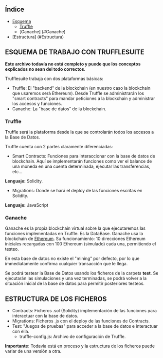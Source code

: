 <!-- TABLE OF CONTENTS -->
## Índice

* [Esquema](#esquema)
    * [Truffle](#Truffle)
    * [Ganache] (#Ganache)
* [Estructura] (#Estructura)



<!-- Esquema -->
## ESQUEMA DE TRABAJO CON TRUFFLESUITE

**Este archivo todavía no está completo y puede que los conceptos explicados no sean del todo correctos.**

Trufflesuite trabaja con dos plataformas básicas:

* Truffle: El "backend" de la blockchain (en nuestro caso la blockchain que usaremos será Ethereum). Desde Truffle se administrarán los "smart contracts" para mandar peticiones a la blockchain y administrar los accesos y funciones.
* Ganache: La "base de datos" de la blockchain.

### Truffle

Truffle será la plataforma desde la que se controlarán todos los accesos a la Base de Datos. 

Truffle cuenta con 2 partes claramente diferenciadas:

* Smart Contracts: Funciones para interaccionar con la base de datos de blockchain. Aquí se implementarán funciones como ver el balance de una moneda en una cuenta determinada, ejecutar las transferencias, etc...

**Lenguaje:** Solidity.

* Migrations: Donde se hará el deploy de las funciones escritas en Solidity. 

**Lenguaje:** JavaScript

### Ganache

Ganache es la propia blockchain virtual sobre la que ejecutaremos las funciones implementadas en Truffle. Es la DataBase.
Ganache usa la blockchain de [Ethereum](https://ethereum.org/). Su funcionamiento: 10 direcciones Ethereum iniciales recargadas con 100 Ethereum (simulado) cada una, permitiendo el testeo.

En esta base de datos no existe el "mining" por defecto, por lo que immediatamente confirma cualquier transacción que le llega. 

Se podrá testear la Base de Datos usando los ficheros de la carpeta **test**. Se ejecutarán las simulaciones y una vez terminadas, se podrá volver a la situación inicial de la base de datos para permitir posteriores testeos.

<!-- Estructura -->
## ESTRUCTURA DE LOS FICHEROS

* Contracts: Ficheros .sol (Solidity) implementación de las funciones para interactuar con la base de datos.
* Migrations: Ficheros .js con el deploy de las funciones de Contracts.
* Test: "Juegos de pruebas" para acceder a la base de datos e interactuar con ella.
    * truffle-config.js: Archivo de configuración de Truffle.


**Importante:** Todavía está en proceso y la estructura de los ficheros puede variar de una versión a otra.




